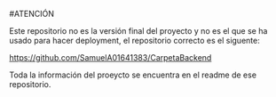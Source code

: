 #ATENCIÓN

Este repositorio no es la versión final del proyecto y no es el que se ha usado para hacer deployment, el repositorio correcto es el siguente:

https://github.com/SamuelA01641383/CarpetaBackend

Toda la información del proeycto se encuentra en el readme de ese repositorio.

